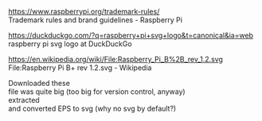 https://www.raspberrypi.org/trademark-rules/  
Trademark rules and brand guidelines - Raspberry Pi  

https://duckduckgo.com/?q=raspberry+pi+svg+logo&t=canonical&ia=web  
raspberry pi svg logo at DuckDuckGo  

https://en.wikipedia.org/wiki/File:Raspberry_Pi_B%2B_rev_1.2.svg  
File:Raspberry Pi B+ rev 1.2.svg - Wikipedia  

Downloaded these  
file was quite big (too big for version control, anyway)  
extracted  
and converted EPS to svg (why no svg by default?)  

